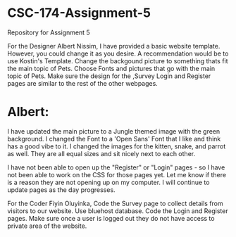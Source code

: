 # CSC-174-Assignment-5
Repository for Assignment 5


For the Designer Albert Nissim,
I have provided a basic website template. However, you could change it as you desire. A recommendation would be to use Kostin's Template.
Change the backgound picture to something thats fit the main topic of Pets.
Choose Fonts and pictures that go with the main topic of Pets.
Make sure the design for the ,Survey Login and Register pages are similar to the rest of the other webpages.

# Albert: 
I have updated the main picture to a Jungle themed image with the green background. I changed the Font to a 'Open Sans' Font that I like and think has a good vibe to it. I changed the images for the kitten, snake, and parrot as well. They are all equal sizes and sit nicely next to each other. 

I have not been able to open up the "Register" or "Login" pages - so I have not been able to work on the CSS for those pages yet. Let me know if there is a reason they are not opening up on my computer. I will continue to update pages as the day progresses. 



For the Coder Fiyin Oluyinka,
Code the Survey page to collect details from visitors to our website. Use bluehost database. 
Code the Login and Register pages.
Make sure once a user is logged out they do not have access to private area of the website.
